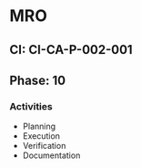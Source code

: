 # MRO

## CI: CI-CA-P-002-001
## Phase: 10

### Activities
- Planning
- Execution
- Verification
- Documentation

